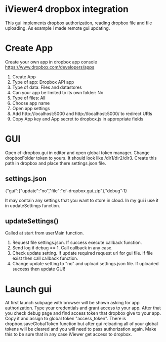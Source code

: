 iViewer4 dropbox integration
============

This gui implements dropbox authorization, reading dropbox file and file uploading. As example i made remote gui updating.

Create App
============
Create your own app in dropbox app console https://www.dropbox.com/developers/apps

1. Create App
2. Type of app: Dropbox API app
3. Type of data: Files and datastores
4. Can your app be limited to its own folder: No
5. Type of files: All
6. Choose app name
7. Open app settings
8. Add http://localhost:5000 and http://localhost:5000/ to redirect URIs
9. Copy App key and App secret to dropbox.js in appropriate fields

GUI
==============

Open cf-dropbox.gui in editor and open global token manager. Change dropboxFolder token to yours. It should look like /dir1/dir2/dir3. Create this path in dropbox and place there settings.json file.

settings.json
---------------
{"gui":{"update":"no","file":"cf-dropbox.gui.zip"},"debug":1}

It may contain any settings that you want to store in cloud. In my gui i use it in updateSettings function.

updateSettings()
--------------- 
Called at start from userMain function.

1. Request file settings.json. If success execute callback function.
2. Send log if debug == 1. Call callback in any case.
3. Check update setting. If update required request url for gui file. If file exist then call callback function.
4. Change update setting to "no" and upload settings.json file. If uploaded success then update GUI!

Launch gui
================ 
At first launch subpage with browser will be shown asking for app authorization.
Type your credentials and grant access to your app. After that you check debug page and find access token that dropbox give to your app. Copy it and assign to global token "access_token". There is dropbox.saveGlobalToken function but after gui reloading all of your global tokens will be cleared and you will need to pass authorization again. Make this to be sure that in any case iViewer get access to dropbox.
